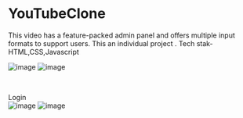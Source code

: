 # YouTubeClone
This video has a feature-packed admin panel and offers multiple input formats to support users.
This an individual project . 
Tech stak- HTML,CSS,Javascript


![image](https://user-images.githubusercontent.com/110052591/221789339-78ba8df8-7f05-42eb-b464-b649aefb0722.png)
![image](https://user-images.githubusercontent.com/110052591/221789458-7eeb1991-e6cc-4abe-a797-41d05bf0ef32.png)

<br>

Login
<br>
![image](https://user-images.githubusercontent.com/110052591/221789760-43fdc532-5e24-4759-9991-071738ba3b54.png)
![image](https://user-images.githubusercontent.com/110052591/221790271-51cbd225-3a90-4a20-a1f2-42d12cf0ef7a.png)

